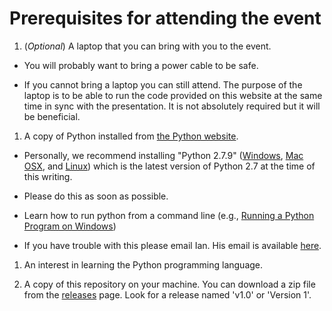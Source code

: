 # Prerequisites for attending the event

1. (*Optional*) A laptop that you can bring with you to the event.

  - You will probably want to bring a power cable to be safe.

  - If you cannot bring a laptop you can still attend. The purpose of the
   laptop is to be able to run the code provided on this website at the same
   time in sync with the presentation. It is not absolutely required but it
   will be beneficial.

1. A copy of Python installed from [the Python website][downloads].

  - Personally, we recommend installing "Python 2.7.9" ([Windows][],
   [Mac OSX][], and [Linux][]) which is the latest version of Python 2.7 at
   the time of this writing.

  - Please do this as soon as possible.

  - Learn how to run python from a command line (e.g.,
   [Running a Python Program on Windows][win-cmd])

  - If you have trouble with this please email Ian. His email is available
   [here][sigmavirus24].

1. An interest in learning the Python programming language.

1. A copy of this repository on your machine. You can download a zip file from
   the [releases][] page. Look for a release named 'v1.0' or 'Version 1'.


[downloads]: https://www.python.org/downloads/
[Windows]: https://www.python.org/downloads/release/python-279/
[Mac OSX]: https://www.python.org/downloads/release/python-279/
[Linux]: https://www.python.org/downloads/release/python-279/
[releases]: https://github.com/MadPUG/Introduction-To-Python/releases
[sigmavirus24]: https://github.com/sigmavirus24
[win-cmd]: https://docs.python.org/2/faq/windows.html
